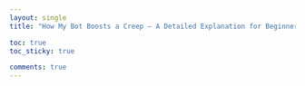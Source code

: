 ```yaml
---
layout: single
title: "How My Bot Boosts a Creep – A Detailed Explanation for Beginners"

toc: true
toc_sticky: true

comments: true
---
```


